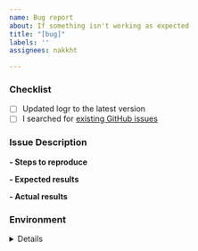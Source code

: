 ```yaml
---
name: Bug report
about: If something isn't working as expected
title: "[bug]"
labels: ''
assignees: nakkht

---
```


<!-- Thanks for helping logr to improve! Before you submit bug report, please make sure to check the following boxes by putting an x in the [ ] (don't: [x ], [ x], do: [x]) -->

### Checklist

- [ ] Updated logr to the latest version
- [ ] I searched for [existing GitHub issues](https://github.com/nakkht/logr/issues)

### Issue Description

**- Steps to reproduce**


**- Expected results**


**- Actual results**


### Environment

<!-- Please input your environment. -->

<details>
  <pre>
  
| Key                           | Value                                                      |
| -------------------| --------------------------------------|
| logr version            |   x.x.x                                                       |
| iOS version             |   x.x.x                                                       |
| Swift version          |   x.x.x                                                       |
| Xcode version        |   x.x.x                                                       |
  </pre>
</details>

